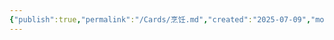 ```yaml
---
{"publish":true,"permalink":"/Cards/烹饪.md","created":"2025-07-09","modified":"2025-07-09","published":"2025-07-12T13:24:51.452+08:00","cssclasses":""}
---
```


